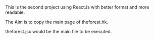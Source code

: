 This is the second project using ReactJs with better format and more readable.

The Aim is to copy the main page of theforest.hk.

theforest.jsx would be the main file to be executed.
